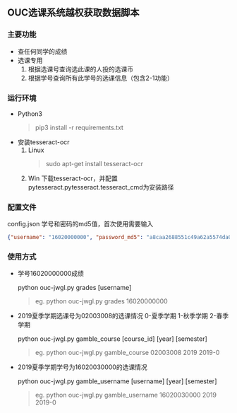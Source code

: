 ## OUC选课系统越权获取数据脚本 ##
### 主要功能 ###
- 查任何同学的成绩
-  选课专用
    1. 根据选课号查询选此课的人投的选课币
    2. 根据学号查询所有此学号的选课信息（包含2-1功能）
### 运行环境 ###
- Python3
   > pip3 install -r requirements.txt
- 安装tesseract-ocr
    1. Linux
        > sudo apt-get install tesseract-ocr
    2. Win
        下载tesseract-ocr，并配置pytesseract.pytesseract.tesseract_cmd为安装路径
### 配置文件 ###
config.json
学号和密码的md5值，首次使用需要输入
```json
{"username": "16020000000", "password_md5": "a8caa2688551c49a62a5574da0cd72f4"}
```
### 使用方式 ###
- 学号16020000000成绩
  
  python ouc-jwgl.py grades [username]
    > eg. python ouc-jwgl.py grades 16020000000 
    
- 2019夏季学期选课号为02003008的选课情况 0-夏季学期 1-秋季学期 2-春季学期
  
  python ouc-jwgl.py gamble_course [course_id] [year] [semester]
    > eg. python ouc-jwgl.py gamble_course 02003008 2019 2019-0


- 2019夏季学期学号为16020030000的选课情况
  
  python ouc-jwgl.py gamble_username [username] [year] [semester]
    > eg. python ouc-jwgl.py gamble_username 16020030000 2019 2019-0
    
